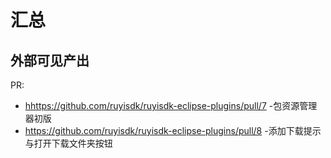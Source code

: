 # 汇总

## 外部可见产出


PR:

- <hhttps://github.com/ruyisdk/ruyisdk-eclipse-plugins/pull/7>
    -包资源管理器初版
- <https://github.com/ruyisdk/ruyisdk-eclipse-plugins/pull/8>
    -添加下载提示与打开下载文件夹按钮